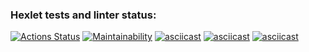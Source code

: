 ### Hexlet tests and linter status:
[![Actions Status](https://github.com/Vikibon24/frontend-project-44/actions/workflows/hexlet-check.yml/badge.svg)](https://github.com/Vikibon24/frontend-project-44/actions)
[![Maintainability](https://api.codeclimate.com/v1/badges/5ff7f29ee5b329f1b633/maintainability)](https://codeclimate.com/github/Vikibon24/frontend-project-44/maintainability)
[![asciicast](https://asciinema.org/a/R9374aJeIkXMYiQsXPGV9EBQU.svg)](https://asciinema.org/a/R9374aJeIkXMYiQsXPGV9EBQU)
[![asciicast](https://asciinema.org/a/KBrQvsKusOwVd1tdcmiMQbytP.svg)](https://asciinema.org/a/KBrQvsKusOwVd1tdcmiMQbytP)
[![asciicast](https://asciinema.org/a/nzF1bFrjz5sYCvWJQDFcXpqvs.svg)](https://asciinema.org/a/nzF1bFrjz5sYCvWJQDFcXpqvs)
